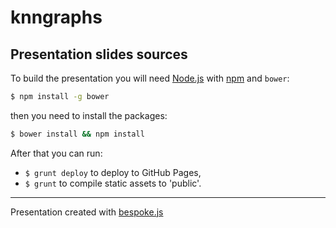 # knngraphs

## Presentation slides sources

To build the presentation you will need [Node.js](http://nodejs.org) with [npm](https://www.npmjs.org/) and `bower`:

```sh
$ npm install -g bower
```

then you need to install the packages:

```sh
$ bower install && npm install
```

After that you can run:

* ```$ grunt deploy``` to deploy to GitHub Pages,
* ```$ grunt``` to compile static assets to 'public'.

---

Presentation created with [bespoke.js](https://github.com/markdalgleish/bespoke.js)
